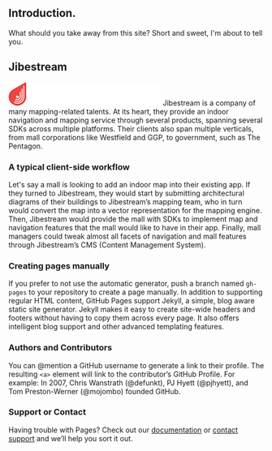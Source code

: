 ## Introduction.
What should you take away from this site? Short and sweet, I'm about to tell you.

## Jibestream
![Jibestream Logo][jslogo]
Jibestream is a company of many mapping-related talents. At its heart, they provide an indoor navigation and mapping service through several products, spanning several SDKs across multiple platforms. Their clients also span multiple verticals, from mall corporations like Westfield and GGP, to government, such as The Pentagon.

### A typical client-side workflow
Let's say a mall is looking to add an indoor map into their existing app. If they turned to Jibestream, they would start by submitting architectural diagrams of their buildings to Jibestream’s mapping team, who in turn would convert the map into a vector representation for the mapping engine. Then, Jibestream would provide the mall with SDKs to implement map and navigation features that the mall would like to have in their app. Finally, mall managers could tweak almost all facets of navigation and mall features through Jibestream’s CMS (Content Management System).

### Creating pages manually
If you prefer to not use the automatic generator, push a branch named `gh-pages` to your repository to create a page manually. In addition to supporting regular HTML content, GitHub Pages support Jekyll, a simple, blog aware static site generator. Jekyll makes it easy to create site-wide headers and footers without having to copy them across every page. It also offers intelligent blog support and other advanced templating features.

### Authors and Contributors
You can @mention a GitHub username to generate a link to their profile. The resulting `<a>` element will link to the contributor’s GitHub Profile. For example: In 2007, Chris Wanstrath (@defunkt), PJ Hyett (@pjhyett), and Tom Preston-Werner (@mojombo) founded GitHub.

### Support or Contact
Having trouble with Pages? Check out our [documentation](https://help.github.com/pages) or [contact support](https://github.com/contact) and we’ll help you sort it out.

[jslogo]: js-logo.png "Jibestream Logo"
